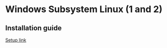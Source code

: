 # Windows Subsystem Linux (1 and 2)
## Installation guide
[Setup link](https://docs.microsoft.com/en-us/windows/wsl/install-win10)
